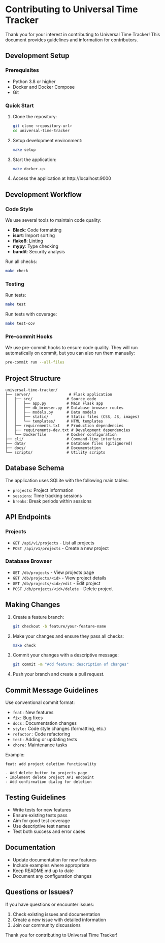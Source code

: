 # Contributing to Universal Time Tracker

Thank you for your interest in contributing to Universal Time Tracker! This document provides guidelines and information for contributors.

## Development Setup

### Prerequisites
- Python 3.8 or higher
- Docker and Docker Compose
- Git

### Quick Start
1. Clone the repository:
   ```bash
   git clone <repository-url>
   cd universal-time-tracker
   ```

2. Setup development environment:
   ```bash
   make setup
   ```

3. Start the application:
   ```bash
   make docker-up
   ```

4. Access the application at http://localhost:9000

## Development Workflow

### Code Style
We use several tools to maintain code quality:

- **Black**: Code formatting
- **isort**: Import sorting
- **flake8**: Linting
- **mypy**: Type checking
- **bandit**: Security analysis

Run all checks:
```bash
make check
```

### Testing
Run tests:
```bash
make test
```

Run tests with coverage:
```bash
make test-cov
```

### Pre-commit Hooks
We use pre-commit hooks to ensure code quality. They will run automatically on commit, but you can also run them manually:
```bash
pre-commit run --all-files
```

## Project Structure

```
universal-time-tracker/
├── server/                 # Flask application
│   ├── src/               # Source code
│   │   ├── app.py         # Main Flask app
│   │   ├── db_browser.py  # Database browser routes
│   │   ├── models.py      # Data models
│   │   ├── static/        # Static files (CSS, JS, images)
│   │   └── templates/     # HTML templates
│   ├── requirements.txt   # Production dependencies
│   ├── requirements-dev.txt # Development dependencies
│   └── Dockerfile         # Docker configuration
├── cli/                   # Command-line interface
├── data/                  # Database files (gitignored)
├── docs/                  # Documentation
└── scripts/               # Utility scripts
```

## Database Schema

The application uses SQLite with the following main tables:
- `projects`: Project information
- `sessions`: Time tracking sessions
- `breaks`: Break periods within sessions

## API Endpoints

### Projects
- `GET /api/v1/projects` - List all projects
- `POST /api/v1/projects` - Create a new project

### Database Browser
- `GET /db/projects` - View projects page
- `GET /db/projects/<id>` - View project details
- `GET /db/projects/<id>/edit` - Edit project
- `POST /db/projects/<id>/delete` - Delete project

## Making Changes

1. Create a feature branch:
   ```bash
   git checkout -b feature/your-feature-name
   ```

2. Make your changes and ensure they pass all checks:
   ```bash
   make check
   ```

3. Commit your changes with a descriptive message:
   ```bash
   git commit -m "Add feature: description of changes"
   ```

4. Push your branch and create a pull request.

## Commit Message Guidelines

Use conventional commit format:
- `feat:` New features
- `fix:` Bug fixes
- `docs:` Documentation changes
- `style:` Code style changes (formatting, etc.)
- `refactor:` Code refactoring
- `test:` Adding or updating tests
- `chore:` Maintenance tasks

Example:
```
feat: add project deletion functionality

- Add delete button to projects page
- Implement delete project API endpoint
- Add confirmation dialog for deletion
```

## Testing Guidelines

- Write tests for new features
- Ensure existing tests pass
- Aim for good test coverage
- Use descriptive test names
- Test both success and error cases

## Documentation

- Update documentation for new features
- Include examples where appropriate
- Keep README.md up to date
- Document any configuration changes

## Questions or Issues?

If you have questions or encounter issues:
1. Check existing issues and documentation
2. Create a new issue with detailed information
3. Join our community discussions

Thank you for contributing to Universal Time Tracker! 